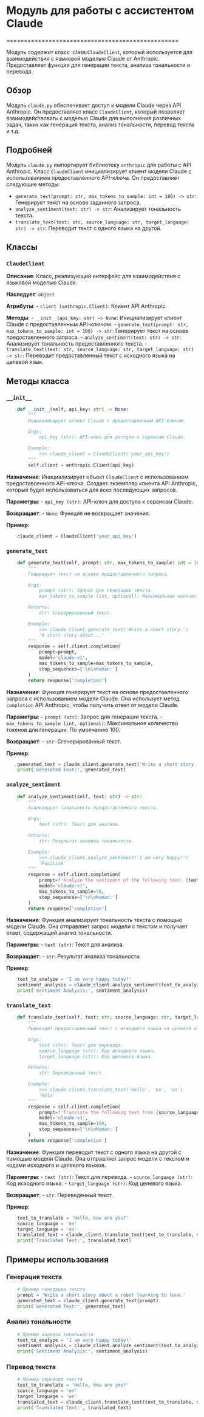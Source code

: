 # Модуль для работы с ассистентом Claude
=================================================

Модуль содержит класс :class:`ClaudeClient`, который используется для взаимодействия с языковой моделью Claude от Anthropic.
Предоставляет функции для генерации текста, анализа тональности и перевода.

## Обзор

Модуль `claude.py` обеспечивает доступ к модели Claude через API Anthropic.
Он предоставляет класс `ClaudeClient`, который позволяет взаимодействовать с моделью Claude для выполнения различных задач,
таких как генерация текста, анализ тональности, перевод текста и т.д. 

## Подробней

Модуль `claude.py` импортирует библиотеку `anthropic` для работы с API Anthropic.
Класс `ClaudeClient`  инициализирует клиент модели Claude с использованием предоставленного API-ключа.
Он предоставляет следующие методы:

- `generate_text(prompt: str, max_tokens_to_sample: int = 100) -> str`: Генерирует текст на основе заданного запроса.
- `analyze_sentiment(text: str) -> str`: Анализирует тональность текста.
- `translate_text(text: str, source_language: str, target_language: str) -> str`: Переводит текст с одного языка на другой.

## Классы

### `ClaudeClient`

**Описание**: Класс, реализующий интерфейс для взаимодействия с языковой моделью Claude.

**Наследует**: 
    `object`

**Атрибуты**:
    - `client (anthropic.Client)`: Клиент API Anthropic.

**Методы**:
    - `__init__(api_key: str) -> None`: Инициализирует клиент Claude с предоставленным API-ключом.
    - `generate_text(prompt: str, max_tokens_to_sample: int = 100) -> str`: Генерирует текст на основе предоставленного запроса.
    - `analyze_sentiment(text: str) -> str`: Анализирует тональность предоставленного текста.
    - `translate_text(text: str, source_language: str, target_language: str) -> str`: Переводит предоставленный текст с исходного языка на целевой язык.

## Методы класса

### `__init__`

```python
    def __init__(self, api_key: str) -> None:
        """
        Инициализирует клиент Claude с предоставленным API-ключом.

        Args:
            api_key (str): API-ключ для доступа к сервисам Claude.

        Example:
            >>> claude_client = ClaudeClient('your_api_key')
        """
        self.client = anthropic.Client(api_key)
```

**Назначение**: Инициализирует объект `ClaudeClient` с использованием предоставленного API-ключа.
Создает экземпляр клиента API Anthropic, который будет использоваться для всех последующих запросов.

**Параметры**:
    - `api_key (str)`: API-ключ для доступа к сервисам Claude.

**Возвращает**:
    - `None`:  Функция не возвращает значения.

**Пример**:

```python
    claude_client = ClaudeClient('your_api_key')
```

### `generate_text`

```python
    def generate_text(self, prompt: str, max_tokens_to_sample: int = 100) -> str:
        """
        Генерирует текст на основе предоставленного запроса.

        Args:
            prompt (str): Запрос для генерации текста.
            max_tokens_to_sample (int, optional): Максимальное количество токенов для генерации. По умолчанию 100.

        Returns:
            str: Сгенерированный текст.

        Example:
            >>> claude_client.generate_text('Write a short story.')
            'A short story about...'
        """
        response = self.client.completion(
            prompt=prompt,
            model='claude-v1',
            max_tokens_to_sample=max_tokens_to_sample,
            stop_sequences=['\n\nHuman:']
        )
        return response['completion']
```

**Назначение**: 
Функция генерирует текст на основе предоставленного запроса с использованием модели Claude.
Она использует метод `completion` API Anthropic, чтобы получить ответ от модели Claude.

**Параметры**:
    - `prompt (str)`: Запрос для генерации текста.
    - `max_tokens_to_sample (int, optional)`: Максимальное количество токенов для генерации. По умолчанию 100.

**Возвращает**:
    - `str`: Сгенерированный текст.

**Пример**:

```python
    generated_text = claude_client.generate_text('Write a short story.')
    print('Generated Text:', generated_text)
```

### `analyze_sentiment`

```python
    def analyze_sentiment(self, text: str) -> str:
        """
        Анализирует тональность предоставленного текста.

        Args:
            text (str): Текст для анализа.

        Returns:
            str: Результат анализа тональности.

        Example:
            >>> claude_client.analyze_sentiment('I am very happy!')
            'Positive'
        """
        response = self.client.completion(
            prompt=f'Analyze the sentiment of the following text: {text}',
            model='claude-v1',
            max_tokens_to_sample=50,
            stop_sequences=['\n\nHuman:']
        )
        return response['completion']
```

**Назначение**: 
Функция анализирует тональность текста с помощью модели Claude. 
Она отправляет запрос модели с текстом и получает ответ, содержащий анализ тональности.

**Параметры**:
    - `text (str)`: Текст для анализа.

**Возвращает**:
    - `str`: Результат анализа тональности.

**Пример**:

```python
    text_to_analyze = 'I am very happy today!'
    sentiment_analysis = claude_client.analyze_sentiment(text_to_analyze)
    print('Sentiment Analysis:', sentiment_analysis)
```

### `translate_text`

```python
    def translate_text(self, text: str, source_language: str, target_language: str) -> str:
        """
        Переводит предоставленный текст с исходного языка на целевой язык.

        Args:
            text (str): Текст для перевода.
            source_language (str): Код исходного языка.
            target_language (str): Код целевого языка.

        Returns:
            str: Переведенный текст.

        Example:
            >>> claude_client.translate_text('Hello', 'en', 'es')
            'Hola'
        """
        response = self.client.completion(
            prompt=f'Translate the following text from {source_language} to {target_language}: {text}',
            model='claude-v1',
            max_tokens_to_sample=100,
            stop_sequences=['\n\nHuman:']
        )
        return response['completion']
```

**Назначение**:
Функция переводит текст с одного языка на другой с помощью модели Claude.
Она отправляет запрос модели с текстом и кодами исходного и целевого языков.

**Параметры**:
    - `text (str)`: Текст для перевода.
    - `source_language (str)`: Код исходного языка.
    - `target_language (str)`: Код целевого языка.

**Возвращает**:
    - `str`: Переведенный текст.

**Пример**:

```python
    text_to_translate = 'Hello, how are you?'
    source_language = 'en'
    target_language = 'es'
    translated_text = claude_client.translate_text(text_to_translate, source_language, target_language)
    print('Translated Text:', translated_text)
```

## Примеры использования

### Генерация текста

```python
    # Пример генерации текста
    prompt = 'Write a short story about a robot learning to love.'
    generated_text = claude_client.generate_text(prompt)
    print('Generated Text:', generated_text)
```

### Анализ тональности

```python
    # Пример анализа тональности
    text_to_analyze = 'I am very happy today!'
    sentiment_analysis = claude_client.analyze_sentiment(text_to_analyze)
    print('Sentiment Analysis:', sentiment_analysis)
```

### Перевод текста

```python
    # Пример перевода текста
    text_to_translate = 'Hello, how are you?'
    source_language = 'en'
    target_language = 'es'
    translated_text = claude_client.translate_text(text_to_translate, source_language, target_language)
    print('Translated Text:', translated_text)